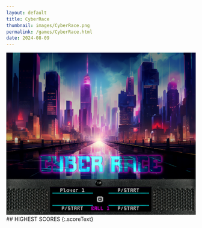 ```yaml
---
layout: default
title: CyberRace
thumbnail: images/CyberRace.png
permalink: /games/CyberRace.html
date: 2024-08-09
---
```


<img src="../images/CyberRace.png" class="gameThumbnail img-fluid mx-auto align-middle">
## HIGHEST SCORES
{:.scoreText}

